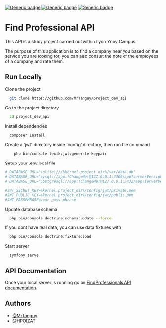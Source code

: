 [![Generic badge](https://img.shields.io/badge/Type-API-green.svg)](https://shields.io/) 
[![Generic badge](https://img.shields.io/badge/Language-php_8.1-blue.svg)](https://shields.io/)
[![Generic badge](https://img.shields.io/badge/Framework-symfony_6.1-purple.svg)](https://shields.io/)

# Find Professional API

This API is a study project carried out within Lyon Ynov Campus.

The purpose of this application is to find a company near you based on the service you are looking for,
you can also consult the note of the employees of a company and rate them. 



## Run Locally

Clone the project

```bash
  git clone https://github.com/MrTanguy/project_dev_api
```

Go to the project directory

```bash
  cd project_dev_api
```

Install dependencies

```bash
  composer Install
```

Create a 'jwt' directory inside 'config' directory, then run the command
```bash
    php bin/console lexik:jwt:generate-keypair
```

Setup your .env.local file
```bash
# DATABASE_URL="sqlite:///%kernel.project_dir%/var/data.db"
# DATABASE_URL="mysql://app:!ChangeMe!@127.0.0.1:3306/app?serverVersion=8&charset=utf8mb4"
# DATABASE_URL="postgresql://app:!ChangeMe!@127.0.0.1:5432/app?serverVersion=14&charset=utf8"

#JWT_SECRET_KEY=%kernel.project_dir%/config/jwt/private.pem
#JWT_PUBLIC_KEY=%kernel.project_dir%/config/jwt/public.pem
#JWT_PASSPHRASE=your pass phrase
```

Update database schema
```bash
  php bin/console doctrine:schema:update --force
```

If you dont have real data, you can use data fixtures with
```bash
  php bin/console doctrine:fixture:load
```

Start server
```bash
  symfony serve
```


## API Documentation
Once your local server is running go on
[FindProfessionals API documentation](http://localhost:8000/api/doc).


## Authors

- [@MrTanguy](https://github.com/MrTanguy)
- [@HPOIZAT](https://github.com/HPOIZAT)

